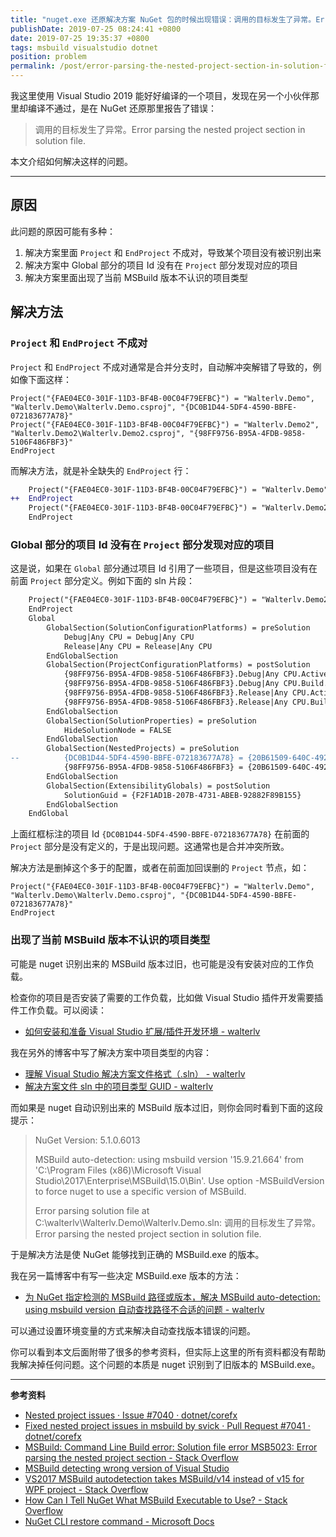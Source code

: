 ```yaml
---
title: "nuget.exe 还原解决方案 NuGet 包的时候出现错误：调用的目标发生了异常。Error parsing the nested project section in solution file."
publishDate: 2019-07-25 08:24:41 +0800
date: 2019-07-25 19:35:37 +0800
tags: msbuild visualstudio dotnet
position: problem
permalink: /post/error-parsing-the-nested-project-section-in-solution-file.html
---
```


我这里使用 Visual Studio 2019 能好好编译的一个项目，发现在另一个小伙伴那里却编译不通过，是在 NuGet 还原那里报告了错误：

> 调用的目标发生了异常。Error parsing the nested project section in solution file.

本文介绍如何解决这样的问题。

---

## 原因

此问题的原因可能有多种：

1. 解决方案里面 `Project` 和 `EndProject` 不成对，导致某个项目没有被识别出来
1. 解决方案中 Global 部分的项目 Id 没有在 `Project` 部分发现对应的项目
1. 解决方案里面出现了当前 MSBuild 版本不认识的项目类型

## 解决方法

### `Project` 和 `EndProject` 不成对

`Project` 和 `EndProject` 不成对通常是合并分支时，自动解冲突解错了导致的，例如像下面这样：

```
Project("{FAE04EC0-301F-11D3-BF4B-00C04F79EFBC}") = "Walterlv.Demo", "Walterlv.Demo\Walterlv.Demo.csproj", "{DC0B1D44-5DF4-4590-BBFE-072183677A78}"
Project("{FAE04EC0-301F-11D3-BF4B-00C04F79EFBC}") = "Walterlv.Demo2", "Walterlv.Demo2\Walterlv.Demo2.csproj", "{98FF9756-B95A-4FDB-9858-5106F486FBF3}"
EndProject
```

而解决方法，就是补全缺失的 `EndProject` 行：

```diff
    Project("{FAE04EC0-301F-11D3-BF4B-00C04F79EFBC}") = "Walterlv.Demo", "Walterlv.Demo\Walterlv.Demo.csproj", "{DC0B1D44-5DF4-4590-BBFE-072183677A78}"
++  EndProject
    Project("{FAE04EC0-301F-11D3-BF4B-00C04F79EFBC}") = "Walterlv.Demo2", "Walterlv.Demo2\Walterlv.Demo2.csproj", "{98FF9756-B95A-4FDB-9858-5106F486FBF3}"
    EndProject
```

### Global 部分的项目 Id 没有在 `Project` 部分发现对应的项目

这是说，如果在 `Global` 部分通过项目 Id 引用了一些项目，但是这些项目没有在前面 `Project` 部分定义。例如下面的 sln 片段：

```diff
    Project("{FAE04EC0-301F-11D3-BF4B-00C04F79EFBC}") = "Walterlv.Demo2", "Walterlv.Demo2\Walterlv.Demo2.csproj", "{98FF9756-B95A-4FDB-9858-5106F486FBF3}"
    EndProject
    Global
        GlobalSection(SolutionConfigurationPlatforms) = preSolution
            Debug|Any CPU = Debug|Any CPU
            Release|Any CPU = Release|Any CPU
        EndGlobalSection
        GlobalSection(ProjectConfigurationPlatforms) = postSolution
            {98FF9756-B95A-4FDB-9858-5106F486FBF3}.Debug|Any CPU.ActiveCfg = Debug|Any CPU
            {98FF9756-B95A-4FDB-9858-5106F486FBF3}.Debug|Any CPU.Build.0 = Debug|Any CPU
            {98FF9756-B95A-4FDB-9858-5106F486FBF3}.Release|Any CPU.ActiveCfg = Release|Any CPU
            {98FF9756-B95A-4FDB-9858-5106F486FBF3}.Release|Any CPU.Build.0 = Release|Any CPU
        EndGlobalSection
        GlobalSection(SolutionProperties) = preSolution
            HideSolutionNode = FALSE
        EndGlobalSection
        GlobalSection(NestedProjects) = preSolution
--          {DC0B1D44-5DF4-4590-BBFE-072183677A78} = {20B61509-640C-492B-8B33-FB472CCF1391}
            {98FF9756-B95A-4FDB-9858-5106F486FBF3} = {20B61509-640C-492B-8B33-FB472CCF1391}
        EndGlobalSection
        GlobalSection(ExtensibilityGlobals) = postSolution
            SolutionGuid = {F2F1AD1B-207B-4731-ABEB-92882F89B155}
        EndGlobalSection
    EndGlobal
```

上面红框标注的项目 Id `{DC0B1D44-5DF4-4590-BBFE-072183677A78}` 在前面的 `Project` 部分是没有定义的，于是出现问题。这通常也是合并冲突所致。

解决方法是删掉这个多于的配置，或者在前面加回误删的 `Project` 节点，如：

```
Project("{FAE04EC0-301F-11D3-BF4B-00C04F79EFBC}") = "Walterlv.Demo", "Walterlv.Demo\Walterlv.Demo.csproj", "{DC0B1D44-5DF4-4590-BBFE-072183677A78}"
EndProject
```

### 出现了当前 MSBuild 版本不认识的项目类型

可能是 nuget 识别出来的 MSBuild 版本过旧，也可能是没有安装对应的工作负载。

检查你的项目是否安装了需要的工作负载，比如做 Visual Studio 插件开发需要插件工作负载。可以阅读：

- [如何安装和准备 Visual Studio 扩展/插件开发环境 - walterlv](/post/how-to-prepare-visual-studio-extension-development-environment)

我在另外的博客中写了解决方案中项目类型的内容：

- [理解 Visual Studio 解决方案文件格式（.sln） - walterlv](/post/understand-the-sln-file)
- [解决方案文件 sln 中的项目类型 GUID - walterlv](/post/a-list-of-project-type-guids)

而如果是 nuget 自动识别出来的 MSBuild 版本过旧，则你会同时看到下面的这段提示：

> NuGet Version: 5.1.0.6013
> 
> MSBuild auto-detection: using msbuild version '15.9.21.664' from 'C:\Program Files (x86)\Microsoft Visual Studio\2017\Enterprise\MSBuild\15.0\Bin'. Use option -MSBuildVersion to force nuget to use a specific version of MSBuild.
> 
> Error parsing solution file at C:\walterlv\Walterlv.Demo\Walterlv.Demo.sln: 调用的目标发生了异常。  Error parsing the nested project section in solution file.  

于是解决方法是使 NuGet 能够找到正确的 MSBuild.exe 的版本。

我在另一篇博客中有写一些决定 MSBuild.exe 版本的方法：

- [为 NuGet 指定检测的 MSBuild 路径或版本，解决 MSBuild auto-detection: using msbuild version 自动查找路径不合适的问题 - walterlv](/post/specify-msbuild-version-for-nuget-command-line)

可以通过设置环境变量的方式来解决自动查找版本错误的问题。

你可以看到本文后面附带了很多的参考资料，但实际上这里的所有资料都没有帮助我解决掉任何问题。这个问题的本质是 nuget 识别到了旧版本的 MSBuild.exe。

---

**参考资料**

- [Nested project issues · Issue #7040 · dotnet/corefx](https://github.com/dotnet/corefx/issues/7040)
- [Fixed nested project issues in msbuild by svick · Pull Request #7041 · dotnet/corefx](https://github.com/dotnet/corefx/pull/7041/files)
- [MSBuild: Command Line Build error: Solution file error MSB5023: Error parsing the nested project section - Stack Overflow](https://stackoverflow.com/q/36777583/6233938)
- [MSBuild detecting wrong version of Visual Studio](https://social.msdn.microsoft.com/Forums/windows/en-US/30bcd671-58f6-4613-baa0-1ebdb55bd3f3/msbuild-detecting-wrong-version-of-visual-studio?forum=msbuild)
- [VS2017 MSBuild autodetection takes MSBuild/v14 instead of v15 for WPF project - Stack Overflow](https://stackoverflow.com/q/49997388/6233938)
- [How Can I Tell NuGet What MSBuild Executable to Use? - Stack Overflow](https://stackoverflow.com/q/49822757/6233938)
- [NuGet CLI restore command - Microsoft Docs](https://docs.microsoft.com/en-us/nuget/reference/cli-reference/cli-ref-restore)

